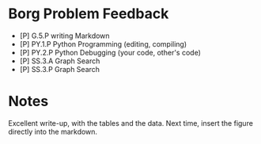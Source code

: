 
# Borg Problem Feedback

- [P] G.5.P writing Markdown
- [P] PY.1.P	Python Programming (editing, compiling)
- [P] PY.2.P	Python Debugging (your code, other's code)
- [P] SS.3.A 	Graph Search 
- [P] SS.3.P  	Graph Search 

# Notes

Excellent write-up, with the tables and the data.  Next time, insert the figure directly into the markdown.
